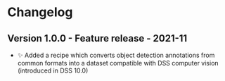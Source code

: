 # Changelog

## Version 1.0.0 - Feature release - 2021-11
- ✨ Added a recipe which converts object detection annotations from common formats into a dataset compatible with DSS computer vision (introduced in DSS 10.0)
